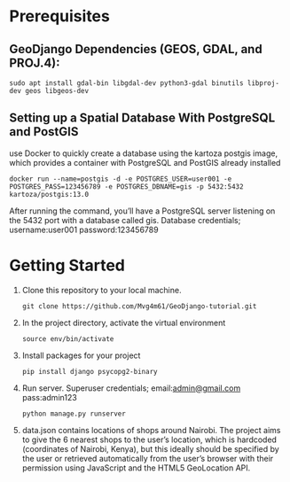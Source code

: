 # Prerequisites
## GeoDjango Dependencies (GEOS, GDAL, and PROJ.4): 
```
sudo apt install gdal-bin libgdal-dev python3-gdal binutils libproj-dev geos libgeos-dev
```
## Setting up a Spatial Database With PostgreSQL and PostGIS
use Docker to quickly create a database using the kartoza postgis image, which provides a container with PostgreSQL and PostGIS already installed
```
docker run --name=postgis -d -e POSTGRES_USER=user001 -e POSTGRES_PASS=123456789 -e POSTGRES_DBNAME=gis -p 5432:5432 kartoza/postgis:13.0
```
After running the command, you’ll have a PostgreSQL server listening on the 5432 port with a database called gis. Database credentials; username:user001 password:123456789
# Getting Started
1. Clone this repository to your local machine.
   ```
   git clone https://github.com/Mvg4m61/GeoDjango-tutorial.git
   ```
2. In the project directory, activate the virtual environment
   ```
   source env/bin/activate
   ```
3. Install packages for your project
   ```
   pip install django psycopg2-binary
   ```
4. Run server. Superuser credentials; email:admin@gmail.com pass:admin123
   ```
   python manage.py runserver
   ```
5. data.json contains locations of shops around Nairobi. The project aims to give the 6 nearest shops to the user’s location, which is hardcoded (coordinates of Nairobi, Kenya), but this ideally should be specified by the user or retrieved automatically from the user’s browser with their permission using JavaScript and the HTML5 GeoLocation API.
